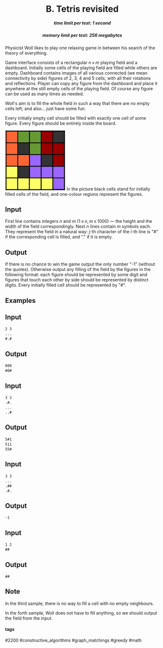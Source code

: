 <h1 style='text-align: center;'> B. Tetris revisited</h1>

<h5 style='text-align: center;'>time limit per test: 1 second</h5>
<h5 style='text-align: center;'>memory limit per test: 256 megabytes</h5>

Physicist Woll likes to play one relaxing game in between his search of the theory of everything.

Game interface consists of a rectangular *n* × *m* playing field and a dashboard. Initially some cells of the playing field are filled while others are empty. Dashboard contains images of all various connected (we mean connectivity by side) figures of 2, 3, 4 and 5 cells, with all their rotations and reflections. Player can copy any figure from the dashboard and place it anywhere at the still empty cells of the playing field. Of course any figure can be used as many times as needed.

Woll's aim is to fill the whole field in such a way that there are no empty cells left, and also... just have some fun.

Every initially empty cell should be filled with exactly one cell of some figure. Every figure should be entirely inside the board.

 ![](images/b115af2892d75be638b3f08143f80bd31b3b0aa8.png) In the picture black cells stand for initially filled cells of the field, and one-colour regions represent the figures.

## Input

First line contains integers *n* and *m* (1 ≤ *n*, *m* ≤ 1000) — the height and the width of the field correspondingly. Next *n* lines contain *m* symbols each. They represent the field in a natural way: *j*-th character of the *i*-th line is "#" if the corresponding cell is filled, and "." if it is empty.

## Output

If there is no chance to win the game output the only number "-1" (without the quotes). Otherwise output any filling of the field by the figures in the following format: each figure should be represented by some digit and figures that touch each other by side should be represented by distinct digits. Every initially filled cell should be represented by "#".

## Examples

## Input


```
2 3  
...  
#.#  

```
## Output


```
000  
#0#  

```
## Input


```
3 3  
.#.  
...  
..#  

```
## Output


```
5#1  
511  
55#  

```
## Input


```
3 3  
...  
.##  
.#.  

```
## Output


```
-1  

```
## Input


```
1 2  
##  

```
## Output


```
##  

```
## Note

In the third sample, there is no way to fill a cell with no empty neighbours.

In the forth sample, Woll does not have to fill anything, so we should output the field from the input.



#### tags 

#2200 #constructive_algorithms #graph_matchings #greedy #math 